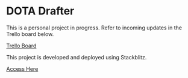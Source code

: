 # DOTA Drafter

This is a personal project in progress. Refer to incoming updates in the Trello board below.

[Trello Board](https://trello.com/b/MkQuxa7Q/dota-drafter)

This project is developed and deployed using Stackblitz.

[Access Here](https://react-ts-edg7pj.stackblitz.io/)
